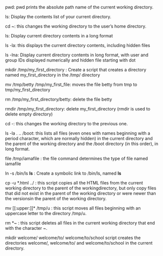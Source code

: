 pwd: pwd prints the absolute path name of the current working directory.


ls: Display the contents list of your current directory.


cd ~: this changes the working directory to the user’s home directory.


ls: Display current directory contents in a long format


ls -la: this displays the current directory contents, including hidden files


ls -lna: Display current directory contents in long format, with user and group IDs displayed numerically and hidden file starting with dot 


mkdir /tmp/my_first_directory : Create a script that creates a directory named my_first_directory in the /tmp/ directory


mv /tmp/betty /tmp/my_first_file: moves the file betty from tmp to tmp/my_first_directory


rm /tmp/my_first_directory/betty: delete the file betty


rmdir /tmp/my_first_directory: delete my_first_directory (rmdir is used to delete empty directory)


cd -: this  changes the working directory to the previous one.


ls -la . .. /boot: this lists all files (even ones with names beginning with a period character, which are normally hidden) in the current directory and the parent of the working directory and the /boot directory (in this order), in long format.


file /tmp/iamafile : the file command determines the type of file named iamafile


ln -s /bin/ls __ls__ : Create a symbolic link to /bin/ls, named __ls__   


cp -u *.html ../ : this script copies all the HTML files from the current working directory to the parent of the workingdirectory, but only copy files that did not exist in the parent of the working directory or were newer than the versionsin the parent of the working directory.


mv [[:upper:]]* /tmp/u : this script moves all files beginning with an uppercase letter to the directory /tmp/u.   


rm *~ : this script deletes all files in the current working directory that end with the character ~.

mkdir welcome/ welcome/to/ welcome/to/school script creates the directories welcome/, welcome/to/ and welcome/to/school in the current directory.


